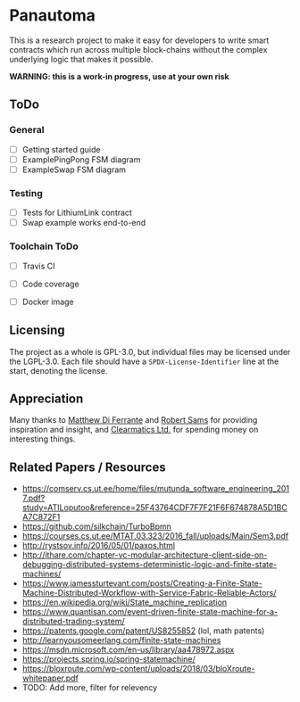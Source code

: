 # Panautoma 

This is a research project to make it easy for developers to write smart contracts which run across multiple block-chains without the complex underlying logic that makes it possible.

**WARNING: this is a work-in progress, use at your own risk**


## ToDo

### General

 * [ ] Getting started guide
 * [ ] ExamplePingPong FSM diagram
 * [ ] ExampleSwap FSM diagram

### Testing

 * [ ] Tests for LithiumLink contract
 * [ ] Swap example works end-to-end

### Toolchain ToDo

 * [ ] Travis CI
 * [ ] Code coverage
 * [ ] Docker image


## Licensing

The project as a whole is GPL-3.0, but individual files may be licensed under the LGPL-3.0. Each file should have a `SPDX-License-Identifier` line at the start, denoting the license.


## Appreciation

Many thanks to [Matthew Di Ferrante](https://github.com/mattdf) and [Robert Sams](https://twitter.com/codedlogic) for providing inspiration and insight, and [Clearmatics Ltd.](https://www.clearmatics.com/) for spending money on interesting things.

## Related Papers / Resources

 * https://comserv.cs.ut.ee/home/files/mutunda_software_engineering_2017.pdf?study=ATILoputoo&reference=25F43764CDF7F7F21F6F674878A5D1BCA7C872F1
 * https://github.com/silkchain/TurboBpmn
 * https://courses.cs.ut.ee/MTAT.03.323/2016_fall/uploads/Main/Sem3.pdf
 * http://rystsov.info/2016/05/01/paxos.html
 * http://ithare.com/chapter-vc-modular-architecture-client-side-on-debugging-distributed-systems-deterministic-logic-and-finite-state-machines/
 * https://www.jamessturtevant.com/posts/Creating-a-Finite-State-Machine-Distributed-Workflow-with-Service-Fabric-Reliable-Actors/
 * https://en.wikipedia.org/wiki/State_machine_replication
 * https://www.quantisan.com/event-driven-finite-state-machine-for-a-distributed-trading-system/
 * https://patents.google.com/patent/US8255852 (lol, math patents)
 * http://learnyousomeerlang.com/finite-state-machines
 * https://msdn.microsoft.com/en-us/library/aa478972.aspx
 * https://projects.spring.io/spring-statemachine/
 * https://bloxroute.com/wp-content/uploads/2018/03/bloXroute-whitepaper.pdf
 * TODO: Add more, filter for relevency
